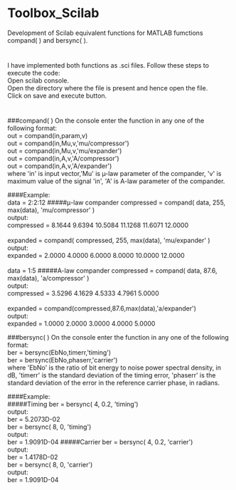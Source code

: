 # Toolbox_Scilab
Development of Scilab equivalent functions for MATLAB fumctions compand( ) and bersync( ).
#
I have implemented both functions as .sci files. Follow these steps to execute the code:<br />
Open scilab console.<br />
Open the directory where the file is present and hence open the file.<br />
Click on save and execute button.<br />
#
###compand( )
On the console enter the function in any one of the following format:<br />
out = compand(in,param,v) <br />
out = compand(in,Mu,v,'mu/compressor') <br />
out = compand(in,Mu,v,'mu/expander') <br />
out = compand(in,A,v,'A/compressor') <br />
out = compand(in,A,v,'A/expander') <br />
where 'in' is input vector,'Mu' is  µ-law parameter of the compander, 'v' is  maximum value of the signal 'in', 'A' is A-law parameter of the compander.

####Example:<br />
data = 2:2:12
#####μ-law compander
compressed = compand( data, 255, max(data), 'mu/compressor' )<br />
output:<br />
compressed = 8.1644     9.6394    10.5084    11.1268    11.6071    12.0000<br />
<br />
expanded = compand( compressed, 255, max(data), 'mu/expander' )<br />
output:<br />
expanded = 2.0000     4.0000     6.0000     8.0000    10.0000    12.0000<br />
<br />
data = 1:5
#####A-law compander
compressed = compand( data, 87.6, max(data), 'a/compressor' )<br />
output:<br />
compressed = 3.5296    4.1629    4.5333    4.7961    5.0000<br />
<br />
expanded = compand(compressed,87.6,max(data),'a/expander')<br />
output:<br />
expanded = 1.0000    2.0000    3.0000    4.0000    5.0000<br />

###bersync( )
On the console enter the function in any one of the following format:<br />
ber = bersync(EbNo,timerr,'timing') <br />
ber = bersync(EbNo,phaserr,'carrier')<br />
where 'EbNo' is the ratio of bit energy to noise power spectral density, in dB, 'timerr' is the standard deviation of the timing error, 'phaserr' is the standard deviation of the error in the reference carrier phase, in radians.

####Example:<br />
#####Timing
ber = bersync( 4, 0.2, 'timing')<br />
output:<br />
ber = 5.2073D-02
<br />
ber = bersync( 8, 0, 'timing')<br />
output:<br />
ber = 1.9091D-04
#####Carrier
ber = bersync( 4, 0.2, 'carrier')<br />
output:<br />
ber = 1.4178D-02
<br />
ber = bersync( 8, 0, 'carrier')<br />
output:<br />
ber = 1.9091D-04 


